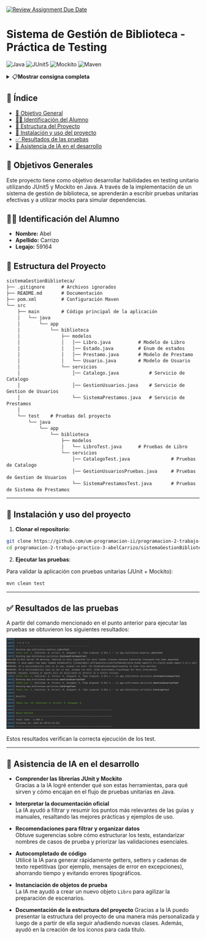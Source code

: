 [![Review Assignment Due Date](https://classroom.github.com/assets/deadline-readme-button-22041afd0340ce965d47ae6ef1cefeee28c7c493a6346c4f15d667ab976d596c.svg)](https://classroom.github.com/a/jpLeSJQi)
# Sistema de Gestión de Biblioteca - Práctica de Testing
![Java](https://img.shields.io/badge/Java-21-orange)
![JUnit5](https://img.shields.io/badge/JUnit-5.9.2-green)
![Mockito](https://img.shields.io/badge/Mockito-5.3.1-blue)
![Maven](https://img.shields.io/badge/Maven-3.9.0-red)

<details>
<summary>
    📋<strong>Mostrar consigna completa</strong>
</summary>

## Tiempo Estimado y Recomendaciones
- **Tiempo estimado de realización:** 15 horas
- **Recomendación:** Se sugiere leer la consigna completa antes de comenzar con el desarrollo para tener una visión general del proyecto y planificar adecuadamente el trabajo.

## Importante
- La rama `main` está protegida y no se pueden hacer commits directos sobre ella
- Todo el trabajo debe realizarse en ramas feature siguiendo el patrón `feature/issue-numero-descripcion`
- Los cambios deben ser enviados mediante Pull Requests
- Cada Pull Request debe estar asociado a un Issue específico

## Requisitos Previos
- Java 21 o superior
- Maven
- Conocimientos básicos de Java y programación orientada a objetos

## Estructura del Proyecto
El proyecto está dividido en etapas incrementales, cada una enfocada en diferentes aspectos del testing. Cada etapa corresponde a un milestone en GitHub.

### Milestone 1: Configuración Inicial y Pruebas Básicas
**Objetivos de Aprendizaje:**
- Familiarizarse con la configuración de un proyecto Maven
- Aprender a escribir pruebas unitarias básicas con JUnit5
- Entender el concepto de assertions y su uso

**Issues Sugeridos:**
1. #1 Configuración inicial del proyecto Maven
2. #2 Implementación de la clase Libro
3. #3 Pruebas unitarias básicas para Libro

**Tareas:**
1. Configurar el proyecto Maven con las dependencias necesarias
2. Implementar la clase `Libro` con los siguientes atributos:
   - ISBN (String)
   - Título (String)
   - Autor (String)
   - Estado (Enum: DISPONIBLE, PRESTADO)
3. Escribir pruebas unitarias para:
   - Creación de un libro con datos válidos
   - Cambio de estado del libro

**Ejemplo de Guía:**
```java
@Test
void testCrearLibroValido() {
    Libro libro = new Libro("978-3-16-148410-0", "Clean Code", "Robert C. Martin");
    assertEquals("978-3-16-148410-0", libro.getIsbn());
    assertEquals("Clean Code", libro.getTitulo());
    assertEquals("Robert C. Martin", libro.getAutor());
    assertEquals(Estado.DISPONIBLE, libro.getEstado());
}
```

### Milestone 2: Implementación del Catálogo
**Objetivos de Aprendizaje:**
- Practicar el uso de colecciones en Java
- Aprender a escribir pruebas para métodos que manejan colecciones

**Issues Sugeridos:**
1. #4 Implementación de la clase Catalogo
2. #5 Pruebas para métodos de búsqueda

**Tareas:**
1. Implementar la clase `Catalogo` con los siguientes métodos:
   - Agregar libro
   - Buscar libro por ISBN
   - Obtener todos los libros disponibles
2. Escribir pruebas unitarias que incluyan:
   - Pruebas con múltiples libros
   - Búsquedas exitosas y fallidas

**Ejemplo de Guía:**
```java
@BeforeEach
void setUp() {
    catalogo = new Catalogo();
    libro1 = new Libro("978-3-16-148410-0", "Clean Code", "Robert C. Martin");
    libro2 = new Libro("978-0-13-235088-4", "Clean Architecture", "Robert C. Martin");
    catalogo.agregarLibro(libro1);
    catalogo.agregarLibro(libro2);
}

@Test
void testBuscarPorIsbn() {
    Libro libro = catalogo.buscarPorIsbn("978-3-16-148410-0");
    assertNotNull(libro);
    assertEquals("Clean Code", libro.getTitulo());
}
```

### Milestone 3: Sistema de Préstamos
**Objetivos de Aprendizaje:**
- Aprender a usar Mockito para simular dependencias
- Practicar el uso de mocks en pruebas unitarias

**Issues Sugeridos:**
1. #6 Implementación de la clase Prestamo
2. #7 Implementación de SistemaPrestamos
3. #8 Pruebas con mocks

**Tareas:**
1. Implementar las clases:
   - `Prestamo` (fecha de préstamo, libro)
   - `SistemaPrestamos` (gestión de préstamos)
2. Escribir pruebas que utilicen mocks para:
   - Simular el catálogo de libros
   - Probar el flujo de préstamo

**Ejemplo de Guía:**
```java
@Mock
private Catalogo catalogo;

@InjectMocks
private SistemaPrestamos sistemaPrestamos;

@Test
void testPrestarLibro() {
    Libro libro = new Libro("978-3-16-148410-0", "Clean Code", "Robert C. Martin");
    when(catalogo.buscarPorIsbn("978-3-16-148410-0")).thenReturn(libro);
    
    Prestamo prestamo = sistemaPrestamos.prestarLibro("978-3-16-148410-0");
    
    assertNotNull(prestamo);
    verify(catalogo).buscarPorIsbn("978-3-16-148410-0");
    assertEquals(Estado.PRESTADO, libro.getEstado());
}
```

### Milestone 4: Sistema de Usuarios
**Objetivos de Aprendizaje:**
- Practicar el uso de múltiples mocks en una prueba
- Aprender a manejar excepciones en pruebas

**Issues Sugeridos:**
1. #9 Implementación de la clase Usuario
2. #10 Implementación de GestionUsuarios
3. #11 Pruebas con múltiples mocks

**Tareas:**
1. Implementar las clases:
   - `Usuario` (nombre, historial de préstamos)
   - `GestionUsuarios` (registro de usuarios)
2. Escribir pruebas que:
   - Utilicen múltiples mocks
   - Prueben el manejo de excepciones

**Ejemplo de Guía:**
```java
@Mock
private Catalogo catalogo;

@Mock
private SistemaPrestamos sistemaPrestamos;

@InjectMocks
private GestionUsuarios gestionUsuarios;

@Test
void testRegistrarPrestamo() {
    Usuario usuario = new Usuario("usuario1");
    Libro libro = new Libro("978-3-16-148410-0", "Clean Code", "Robert C. Martin");
    
    when(catalogo.buscarPorIsbn("978-3-16-148410-0")).thenReturn(libro);
    when(sistemaPrestamos.prestarLibro("978-3-16-148410-0"))
        .thenReturn(new Prestamo(libro));
    
    gestionUsuarios.registrarPrestamo("usuario1", "978-3-16-148410-0");
    
    verify(sistemaPrestamos).prestarLibro("978-3-16-148410-0");
    assertEquals(1, usuario.getHistorialPrestamos().size());
}
```

## Entregables
Cada etapa debe ser entregada a través de un Pull Request que incluya:
1. Código fuente implementado
2. Pruebas unitarias correspondientes
3. Documentación de los cambios realizados
4. Evidencia de que las pruebas pasan correctamente

## Consideraciones Éticas sobre el Uso de IA
El uso de Inteligencia Artificial (IA) como herramienta de asistencia en el desarrollo de software es una práctica cada vez más común. Sin embargo, es importante considerar los siguientes aspectos éticos:

1. **Transparencia y Honestidad**
   - Declarar el uso de IA en el desarrollo del trabajo
   - Documentar cómo se utilizó la IA como herramienta de asistencia
   - No presentar código generado por IA como propio sin revisión y comprensión

2. **Aprendizaje y Comprensión**
   - La IA debe ser utilizada como una herramienta de aprendizaje, no como un reemplazo del pensamiento crítico
   - Es fundamental entender el código generado y las pruebas implementadas
   - El estudiante debe ser capaz de explicar y justificar las decisiones tomadas

3. **Responsabilidad**
   - El estudiante es responsable final de la calidad y corrección del código
   - Las pruebas deben ser verificadas y validadas personalmente
   - El código debe ser revisado y comprendido antes de su entrega

4. **Uso Apropiado**
   - La IA debe ser utilizada para asistir en el aprendizaje, no para evadir el proceso de desarrollo
   - Las consultas a la IA deben ser específicas y enfocadas en el aprendizaje
   - No se debe depender exclusivamente de la IA para resolver problemas

5. **Integridad Académica**
   - El trabajo final debe reflejar el aprendizaje y comprensión del estudiante
   - La IA es una herramienta de asistencia, no un sustituto del aprendizaje
   - Se espera que el estudiante demuestre su comprensión de los conceptos a través de su implementación

## Recursos Adicionales
- [Documentación de JUnit5](https://junit.org/junit5/docs/current/user-guide/)
- [Documentación de Mockito](https://javadoc.io/doc/org.mockito/mockito-core/latest/org/mockito/Mockito.html)
- [Guía de Maven](https://maven.apache.org/guides/)
</details>

## 📑 Índice
- [📌 Objetivo General](#-objetivo-general)
- [👨‍🎓 Identificación del Alumno](#-identificación-del-alumno)
- [📂 Estructura del Proyecto](#-estructura-del-proyecto)
- [🚀 Instalación y uso del proyecto](#-instalación-y-uso-del-proyecto)
- [✅ Resultados de las pruebas](#-resultados-de-las-pruebas)
- [🤖 Asistencia de IA en el desarrollo](#-asistencia-de-ia-en-el-desarrollo)

## 📌 Objetivos Generales
Este proyecto tiene como objetivo desarrollar habilidades en testing unitario utilizando JUnit5 y Mockito en Java. A través de la implementación de un sistema de gestión de biblioteca, se aprenderán a escribir pruebas unitarias efectivas y a utilizar mocks para simular dependencias.

## 👨‍🎓 Identificación del Alumno
- **Nombre:** Abel
- **Apellido:** Carrizo
- **Legajo:** 59164

## 📂 Estructura del Proyecto

```text
sistemaGestionBiblioteca/
├── .gitignore      # Archivos ignorados
├── README.md       # Documentación
├── pom.xml         # Configuración Maven
└── src
    ├── main        # Código principal de la aplicación
    │   └── java
    │       └── app
    │           └── biblioteca
    │               ├── modelos
    │               │   │── Libro.java          # Modelo de Libro
    │               │   │── Estado.java         # Enum de estados
    │               │   │── Prestamo.java       # Modelo de Prestamo
    │               │   └── Usuario.java        # Modelo de Usuario
    │               └── servicios
    │                   │── Catalogo.java           # Servicio de Catalogo
    │                   │── GestionUsuarios.java    # Servicio de Gestion de Usuarios
    │                   └── SistemaPrestamos.java   # Servicio de Prestamos
    │                   
    └── test    # Pruebas del proyecto
        └── java
            └── app
                └── biblioteca
                    ├── modelos
                    │   └── LibroTest.java      # Pruebas de Libro
                    └── servicios
                        │── CatalogoTest.java               # Pruebas de Catalogo
                        │── GestionUsuariosPruebas.java     # Pruebas de Gestion de Usuarios
                        └── SistemaPrestamosTest.java       # Pruebas de Sistema de Prestamos
```

---

## 🚀 Instalación y uso del proyecto

1. **Clonar el repositorio**:

```bash
git clone https://github.com/um-programacion-ii/programacion-2-trabajo-practico-3-abelCarrizo.git
cd programacion-2-trabajo-practico-3-abelCarrizo/sistemaGestionBiblioteca/
```

2. **Ejecutar las pruebas**:

Para validar la aplicación con pruebas unitarias (JUnit + Mockito):

```bash
mvn clean test
```

---

## ✅ Resultados de las pruebas

A partir del comando mencionado en el punto anterior para ejecutar las pruebas se obtuvieron los siguientes resultados:

![Captura de pantalla de los tests exitosos](docs/img/test.png)

Estos resultados verifican la correcta ejecución de los test.

---

## 🤖 Asistencia de IA en el desarrollo

- **Comprender las librerías JUnit y Mockito**  
  Gracias a la IA logré entender qué son estas herramientas, para qué sirven y cómo encajan en el flujo de pruebas unitarias en Java.

- **Interpretar la documentación oficial**  
  La IA ayudó a filtrar y resumir los puntos más relevantes de las guías y manuales, resaltando las mejores prácticas y ejemplos de uso.

- **Recomendaciones para filtrar y organizar datos**  
  Obtuve sugerencias sobre cómo estructurar los tests, estandarizar nombres de casos de prueba y priorizar las validaciones esenciales.

- **Autocompletado de código**  
  Utilicé la IA para generar rápidamente getters, setters y cadenas de texto repetitivas (por ejemplo, mensajes de error en excepciones), ahorrando tiempo y evitando errores tipográficos.

- **Instanciación de objetos de prueba**  
  La IA me ayudó a crear un nuevo objeto `Libro` para agilizar la preparación de escenarios.

- **Documentación de la estructura del proyecto**
  Gracias a la IA puedo presentar la estructura del proyecto de una manera más personalizada y luego de a partir de ella seguir añadiendo nuevas clases.
  Además, ayudó en la creación de los iconos para cada título.
